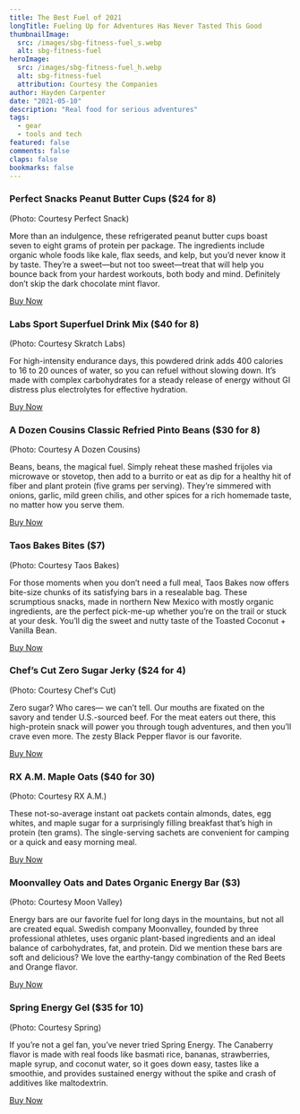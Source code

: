 ```yaml
---
title: The Best Fuel of 2021
longTitle: Fueling Up for Adventures Has Never Tasted This Good
thumbnailImage: 
  src: /images/sbg-fitness-fuel_s.webp
  alt: sbg-fitness-fuel
heroImage: 
  src: /images/sbg-fitness-fuel_h.webp
  alt: sbg-fitness-fuel
  attribution: Courtesy the Companies
author: Hayden Carpenter
date: "2021-05-10"
description: "Real food for serious adventures"
tags:
  - gear
  - tools and tech
featured: false
comments: false
claps: false
bookmarks: false
---
```


### Perfect Snacks Peanut Butter Cups ($24 for 8)
(Photo: Courtesy Perfect Snack)

More than an indulgence, these refrigerated peanut butter cups boast seven to eight grams of protein per package. The ingredients include organic whole foods like kale, flax seeds, and kelp, but you’d never know it by taste. They’re a sweet—but not too sweet—treat that will help you bounce back from your hardest workouts, both body and mind. Definitely don’t skip the dark chocolate mint flavor.

<a href="https://www.amazon.com/gp/product/B0857DC3CY/ref=as_li_tl?ie=UTF8&tag=outsonlbg-20&camp=1789&creative=9325&linkCode=as2&creativeASIN=B0857DC3CY&linkId=c7f1edfe14a4de74c04d45f514919c69" class="btn">Buy Now</a>

###  Labs Sport Superfuel Drink Mix ($40 for 8)
(Photo: Courtesy Skratch Labs)

For high-intensity endurance days, this powdered drink adds 400 calories to 16 to 20 ounces of water, so you can refuel without slowing down. It’s made with complex carbohydrates for a steady release of energy without GI distress plus electrolytes for effective hydration.

<a href="https://www.avantlink.com/click.php?tt=app&ti=1019&mi=10060&pw=209007&url=https%3A%2F%2Fwww.backcountry.com%2Fskratch-labs-sport-superfuel-drink-mix&ctc=SBG21" class="btn">Buy Now</a>

### A Dozen Cousins Classic Refried Pinto Beans ($30 for 8)
(Photo: Courtesy A Dozen Cousins)

Beans, beans, the magical fuel. Simply reheat these mashed frijoles via microwave or stovetop, then add to a burrito or eat as dip for a healthy hit of fiber and plant protein (five grams per serving). They’re simmered with onions, garlic, mild green chilis, and other spices for a rich homemade taste, no matter how you serve them.

<a href="https://www.amazon.com/gp/product/B08CMQ4B5T/ref=as_li_tl?ie=UTF8&tag=outsonlbg-20&camp=1789&creative=9325&linkCode=as2&creativeASIN=B08CMQ4B5T&linkId=377e2da745c5bbb2d004eecfddb48425" class="btn">Buy Now</a>

### Taos Bakes Bites ($7)
(Photo: Courtesy Taos Bakes)

For those moments when you don’t need a full meal, Taos Bakes now offers bite-size chunks of its satisfying bars in a resealable bag. These scrumptious snacks, made in northern New Mexico with mostly organic ingredients, are the perfect pick-me-up whether you’re on the trail or stuck at your desk. You’ll dig the sweet and nutty taste of the Toasted Coconut + Vanilla Bean.

<a href="https://www.taosbakes.com/collections/bites" class="btn">Buy Now</a>

### Chef’s Cut Zero Sugar Jerky ($24 for 4)
(Photo: Courtesy Chef‘s Cut)

Zero sugar? Who cares— we can’t tell. Our mouths are fixated on the savory and tender U.S.-sourced beef. For the meat eaters out there, this high-protein snack will power you through tough adventures, and then you’ll crave even more. The zesty Black Pepper flavor is our favorite.

<a href="https://www.amazon.com/gp/product/B08N46PXCY/ref=as_li_tl?ie=UTF8&tag=outsonlbg-20&camp=1789&creative=9325&linkCode=as2&creativeASIN=B08N46PXCY&linkId=aa2461e2fbc0d75bbf7f1fa7e3aed7ab" class="btn">Buy Now</a>

### RX A.M. Maple Oats ($40 for 30)
(Photo: Courtesy RX A.M.)

These not-so-average instant oat packets contain almonds, dates, egg whites, and maple sugar for a surprisingly filling breakfast that’s high in protein (ten grams). The single-serving sachets are convenient for camping or a quick and easy morning meal.

<a href="https://www.amazon.com/gp/product/B07TWNG3LW/ref=as_li_tl?ie=UTF8&tag=outsonlbg-20&camp=1789&creative=9325&linkCode=as2&creativeASIN=B07TWNG3LW&linkId=4d5907b93953be582dbb39e0a848fb7c" class="btn">Buy Now</a>

### Moonvalley Oats and Dates Organic Energy Bar ($3)
(Photo: Courtesy Moon Valley)

Energy bars are our favorite fuel for long days in the mountains, but not all are created equal. Swedish company Moonvalley, founded by three professional athletes, uses organic plant-based ingredients and an ideal balance of carbohydrates, fat, and protein. Did we mention these bars are soft and delicious? We love the earthy-tangy combination of the Red Beets and Orange flavor.

<a href="https://moonvalley.me/products/oats-dates-apple-cinnamon" class="btn">Buy Now</a>

### Spring Energy Gel ($35 for 10)
(Photo: Courtesy Spring)

If you’re not a gel fan, you’ve never tried Spring Energy. The Canaberry flavor is made with real foods like basmati rice, bananas, strawberries, maple syrup, and coconut water, so it goes down easy, tastes like a smoothie, and provides sustained energy without the spike and crash of additives like maltodextrin.

<a href="https://www.amazon.com/gp/product/B07933BXW5/ref=as_li_tl?ie=UTF8&tag=outsonlbg-20&camp=1789&creative=9325&linkCode=as2&creativeASIN=B07933BXW5&linkId=a8de26281230ac229b0680507ac6d553" class="btn">Buy Now</a>